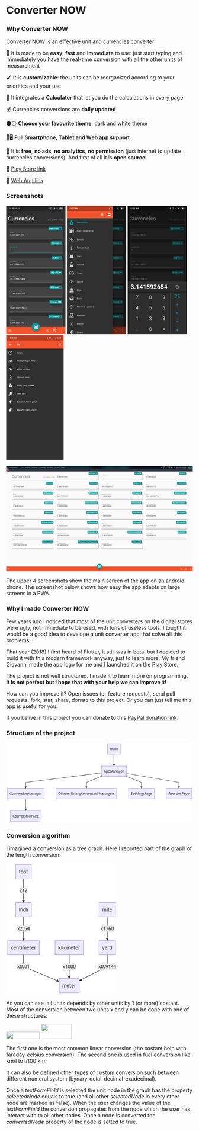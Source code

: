 # Converter NOW

### Why Converter NOW

Converter NOW is an effective unit and currencies converter

🚀 It is made to be **easy**, **fast** and **immediate** to use: just start typing and immediately you have the real-time conversion  with all the other units of measurement

🖌️ It is **customizable**: the units can be reorganized according to your priorities and your use

🔢 It integrates a **Calculator** that let you do the calculations in every page

💰 Currencies conversions are **daily updated**

⚫⚪ **Choose your favourite theme**: dark and white theme

📱🖥️ **Full Smartphone, Tablet and Web app support**

💯 It is **free**, **no ads**, **no analytics**, **no permission** (just internet to update currencies conversions). And first of all it is **open source**!

🔗 [Play Store link](https://play.google.com/store/apps/details?id=com.ferrarid.converterpro)

🔗 [Web App link](https://ferraridamiano.github.io/ConverterNowWeb/#/)

### Screenshots

<img src="screenshots/SS_android_01.jpg" width="160"> <img src="screenshots/SS_android_02.jpg" width="160"> <img src="screenshots/SS_android_03.jpg" width="160"> <img src="screenshots/SS_android_04.jpg" width="155">

<img src="screenshots/SS_web_01.png" width="645">

The upper 4 screenshots show the main screen of the app on an android phone. The screenshot below shows how easy the app adapts on large screens in a PWA.

### Why I made Converter NOW

Few years ago I noticed that most of the unit converters on the digital stores were ugly, not immediate to be used, with tons of useless tools. I tought it would be a  good idea to develope a unit converter app that solve all this problems.

That year (2018) I first heard of Flutter, it still was in beta, but I decided to build it with this modern framework anyway, just to learn more. My friend Giovanni made the app logo for me and I launched it on the Play Store.

The project is not well structured. I made it to learn more on programming. **It is not perfect but I hope that with your help we can improve it!**

How can you improve it? Open issues (or feature requests), send pull requests, fork, star, share, donate to this project. Or you can just tell me this app is useful for you. 

If you belive in this project you can donate to this [PayPal donation link](https://www.paypal.me/DemApps).

### Structure of the project

<img src="images/graph01.png" width="645">

### Conversion algorithm

I imagined a conversion as a tree graph. Here I reported part of the graph of the length conversion:

<img src="images/graph02.png" width="300">

As you can see, all units depends by other units by 1 (or more) costant. Most of the conversion between two units x and y can be done with one of these structures:

<img src="http://www.sciweavers.org/tex2img.php?eq=y%20%3D%20ax%2Bb&bc=White&fc=Black&im=jpg&fs=12&ff=arev&edit=0" width="90" height="19" />

<img src="http://www.sciweavers.org/tex2img.php?eq=y%3D%5Cfrac%7Ba%7D%7Bx%7D%2Bb&bc=White&fc=Black&im=jpg&fs=12&ff=arev&edit=0" width="83" height="40" />

The first one is the most common linear conversion (the costant help with faraday-celsius conversion). The second one is used in fuel conversion like km/l  to l/100 km.

It can also be defined other types of custom conversion such between different numeral system (bynary-octal-decimal-exadecimal).

Once a *textFormField* is selected the unit node in the graph has the property *selectedNode* equals to true (and all other *selectedNode* in every other node are marked as false). When the user changes the value of the *textFormField* the conversion propagates from the node which the user has interact with to all other nodes. Once a node is converted the *convertedNode* property of the node is setted to true.
